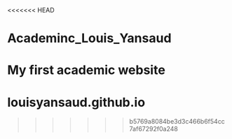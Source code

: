 <<<<<<< HEAD
# Academinc_Louis_Yansaud
My first academic website
=======
# louisyansaud.github.io
>>>>>>> b5769a8084be3d3c466b6f54cc7af67292f0a248
